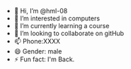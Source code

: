 - 👋 Hi, I’m @hml-08
- 👀 I’m interested in computers
- 🌱 I’m currently learning a course
- 💞️ I’m looking to collaborate on gitHub
- 📫 Phone:XXXX
- 😄 Gender: male
- ⚡ Fun fact: I'm Back.

<!---
hml-08/hml-08 is a ✨ special ✨ repository because its `README.md` (this file) appears on your GitHub profile.
You can click the Preview link to take a look at your changes.
--->
